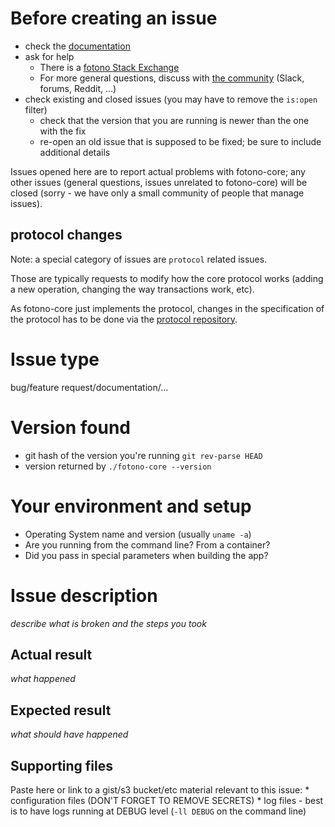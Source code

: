 # Before creating an issue
  * check the [documentation](https://www.fotono.org/developers/)
  * ask for help
    * There is a [fotono Stack Exchange](https://fotono.stackexchange.com/)
    * For more general questions, discuss with [the community](https://www.fotono.org/community/) (Slack, forums, Reddit, ...)
  * check existing and closed issues (you may have to remove the `is:open` filter)
    * check that the version that you are running is newer than the one with the fix
    * re-open an old issue that is supposed to be fixed; be sure to include additional details

Issues opened here are to report actual problems with fotono-core; any other issues (general questions, issues unrelated to fotono-core) will be closed (sorry - we have only a small community of people that manage issues).

## protocol changes
Note: a special category of issues are `protocol` related issues.

Those are typically requests to modify how the core protocol works (adding a new operation, changing the way transactions work, etc).

As fotono-core just implements the protocol, changes in the specification of the protocol has to be done via the [protocol repository](https://github.com/fotono/fotono-protocol/issues).


# Issue type
  bug/feature request/documentation/...

# Version found
  * git hash of the version you're running `git rev-parse HEAD`
  * version returned by `./fotono-core --version`

# Your environment and setup
  * Operating System name and version (usually `uname -a`)
  * Are you running from the command line? From a container?
  * Did you pass in special parameters when building the app?

# Issue description
 *describe what is broken and the steps you took*

## Actual result
 *what happened*

## Expected result
 *what should have happened*

## Supporting files
 Paste here or link to a gist/s3 bucket/etc material relevant to this issue:
    * configuration files (DON'T FORGET TO REMOVE SECRETS)
    * log files - best is to have logs running at DEBUG level (`-ll DEBUG` on the command line)



